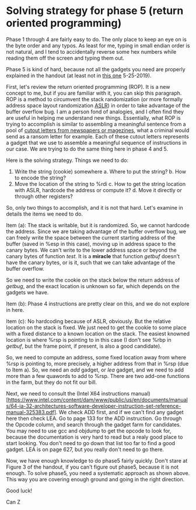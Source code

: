 # Solving strategy for phase 5 (return oriented programming)

Phase 1 through 4 are fairly easy to do. The only place to keep an eye on is the byte order and any typos. As least for me, typing in small endian order is not natural, and I tend to accidentally reverse some hex numbers while reading them off the screen and typing them out.

Phase 5 is kind of hard, because not all the gadgets you need are properly explained in the handout (at least not in [this one](http://csapp.cs.cmu.edu/3e/attacklab.pdf) 5-25-2019). 


First, let's review the return oriented programming (ROP). It is a new concept to me, but if you are familiar with it, you can skip this paragraph. ROP is a method to circumvent the stack randomization (or more formally address space layout randomization [ASLR](https://en.wikipedia.org/wiki/Address_space_layout_randomization)) in order to take advantage of the buffer overflow bug. I am a person fond of analogies, and I often find they are useful in helping me understand new things. Essentially, what ROP is trying to accomplish is similar to assembling a meaningful sentence from a pool of [cutout letters from newspapers or magezines](https://github.com/HVoltBb/HVoltBb.github.io/blob/master/pics/letters.jpg), what a criminal would send as a ransom letter for example. Each of these cutout letters represents a gadget that we use to assemble a meaningful sequence of instructions in our case. We are trying to do the same thing here in phase 4 and 5.


Here is the solving strategy. Things we need to do:
1. Write the string (cookie) somewhere
	a. Where to put the string?
	b. How to encode the string? 
2. Move the location of the string to %rdi
	c. How to get the string location with ASLR, hardcode the address or compute it?
	d. Move it directly or through other registers?


So, only two things to accomplish, and it is not that hard. Let's examine in details the items we need to do. 


Item (a): The stack is writable, but it is randomized. So, we cannot hardcode the address. Since we are taking advantage of the buffer overflow bug, we can freely write the space between the current starting address of the buffer (saved in %esp in this case), moving up in address space to the canary bytes. We can't write to the lower address space or beyond the canary bytes of function _test_. It is a __miracle__ that function _getbuf_ doesn't have the canary bytes, or is it, such that we can take advantage of the buffer overflow.


So we need to write the cookie on the stack below the return address of _getbug_, and the exact location is unknown so far, which depends on the gadgets we have.


Item (b): Phase 4 instructions are pretty clear on this, and we do not explore in here.


Item (c): No hardcoding because of ASLR, obviously. But the relative location on the stack is fixed. We just need to get the cookie to some place with a fixed distance to a known location on the stack. The easiest knowned location is where %rsp is pointing to in this case (I don't see %rbp in _getbuf_, but the frame point, if present, is also a good candidate).

So, we need to compute an address, some fixed location away from where %rsp is pointing to, more precisely, a higher address from that in %rsp (due to Item a). So, we need an _add_ gadget, or _lea_ gadget, and we need to add more than a few quawords to add to %rsp. There are two add-one functions in the farm, but they do not fit our bill.


Next, we need to consult the (Intel X64 instructions manual)[https://www.intel.com/content/dam/www/public/us/en/documents/manuals/64-ia-32-architectures-software-developer-instruction-set-reference-manual-325383.pdf]. We check ADD first, and if we can't find any gadget here then check LEA. Go to page 133 for the ADD instruction. Go through the Opcode column, and search through the gadget farm for candidates. You may need to use gcc and objdump to get the opcode to look for, because the documentation is very hard to read but a realy good place to start looking. You don't need to go down that list too far to find a good gadget. LEA is on page 627, but you really don't need to go there.


Now, we have enough knowledge to do phase5 fairly quickly. Don't stare at Figure 3 of the handout, if you can't figure out phase5, because it is not enough. To solve phase5, you need a systematic approach as shown above. This way you are covering enough ground and going in the right direction.


Good luck!


Can Z 